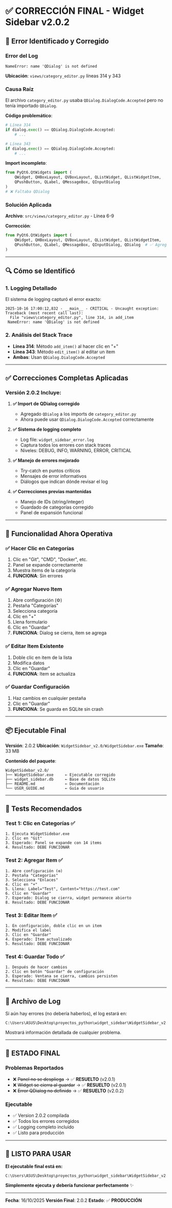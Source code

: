 # ✅ CORRECCIÓN FINAL - Widget Sidebar v2.0.2

## 🐛 Error Identificado y Corregido

### Error del Log
```
NameError: name 'QDialog' is not defined
```

**Ubicación**: `views/category_editor.py` líneas 314 y 343

### Causa Raíz
El archivo `category_editor.py` usaba `QDialog.DialogCode.Accepted` pero no tenía importado `QDialog`.

**Código problemático**:
```python
# Línea 314
if dialog.exec() == QDialog.DialogCode.Accepted:
    # ...

# Línea 343
if dialog.exec() == QDialog.DialogCode.Accepted:
    # ...
```

**Import incompleto**:
```python
from PyQt6.QtWidgets import (
    QWidget, QHBoxLayout, QVBoxLayout, QListWidget, QListWidgetItem,
    QPushButton, QLabel, QMessageBox, QInputDialog
)
# ❌ Faltaba QDialog
```

### Solución Aplicada

**Archivo**: `src/views/category_editor.py` - Línea 6-9

**Corrección**:
```python
from PyQt6.QtWidgets import (
    QWidget, QHBoxLayout, QVBoxLayout, QListWidget, QListWidgetItem,
    QPushButton, QLabel, QMessageBox, QInputDialog, QDialog  # ✅ Agregado
)
```

---

## 🔍 Cómo se Identificó

### 1. Logging Detallado
El sistema de logging capturó el error exacto:
```
2025-10-16 17:00:12,832 - __main__ - CRITICAL - Uncaught exception:
Traceback (most recent call last):
  File "views\category_editor.py", line 314, in add_item
 NameError: name 'QDialog' is not defined
```

### 2. Análisis del Stack Trace
- **Línea 314**: Método `add_item()` al hacer clic en "+"
- **Línea 343**: Método `edit_item()` al editar un item
- **Ambas**: Usan `QDialog.DialogCode.Accepted`

---

## ✅ Correcciones Completas Aplicadas

### Versión 2.0.2 Incluye:

1. **✅ Import de QDialog corregido**
   - Agregado `QDialog` a los imports de `category_editor.py`
   - Ahora puede usar `QDialog.DialogCode.Accepted` correctamente

2. **✅ Sistema de logging completo**
   - Log file: `widget_sidebar_error.log`
   - Captura todos los errores con stack traces
   - Niveles: DEBUG, INFO, WARNING, ERROR, CRITICAL

3. **✅ Manejo de errores mejorado**
   - Try-catch en puntos críticos
   - Mensajes de error informativos
   - Diálogos que indican dónde revisar el log

4. **✅ Correcciones previas mantenidas**
   - Manejo de IDs (string/integer)
   - Guardado de categorías corregido
   - Panel de expansión funcional

---

## 🎯 Funcionalidad Ahora Operativa

### ✅ Hacer Clic en Categorías
1. Clic en "Git", "CMD", "Docker", etc.
2. Panel se expande correctamente
3. Muestra items de la categoría
4. **FUNCIONA**: Sin errores

### ✅ Agregar Nuevo Item
1. Abre configuración (⚙)
2. Pestaña "Categorías"
3. Selecciona categoría
4. Clic en "+"
5. Llena formulario
6. Clic en "Guardar"
7. **FUNCIONA**: Dialog se cierra, item se agrega

### ✅ Editar Item Existente
1. Doble clic en item de la lista
2. Modifica datos
3. Clic en "Guardar"
4. **FUNCIONA**: Item se actualiza

### ✅ Guardar Configuración
1. Haz cambios en cualquier pestaña
2. Clic en "Guardar"
3. **FUNCIONA**: Se guarda en SQLite sin crash

---

## 📦 Ejecutable Final

**Versión**: 2.0.2
**Ubicación**: `WidgetSidebar_v2.0/WidgetSidebar.exe`
**Tamaño**: 33 MB

**Contenido del paquete**:
```
WidgetSidebar_v2.0/
├── WidgetSidebar.exe     ← Ejecutable corregido
├── widget_sidebar.db     ← Base de datos SQLite
├── README.md             ← Documentación
└── USER_GUIDE.md         ← Guía de usuario
```

---

## 🧪 Tests Recomendados

### Test 1: Clic en Categorías ✅
```
1. Ejecuta WidgetSidebar.exe
2. Clic en "Git"
3. Esperado: Panel se expande con 14 items
4. Resultado: DEBE FUNCIONAR
```

### Test 2: Agregar Item ✅
```
1. Abre configuración (⚙)
2. Pestaña "Categorías"
3. Selecciona "Enlaces"
4. Clic en "+"
5. Llena: Label="Test", Content="https://test.com"
6. Clic en "Guardar"
7. Esperado: Dialog se cierra, widget permanece abierto
8. Resultado: DEBE FUNCIONAR
```

### Test 3: Editar Item ✅
```
1. En configuración, doble clic en un item
2. Modifica el label
3. Clic en "Guardar"
4. Esperado: Item actualizado
5. Resultado: DEBE FUNCIONAR
```

### Test 4: Guardar Todo ✅
```
1. Después de hacer cambios
2. Clic en botón "Guardar" de configuración
3. Esperado: Ventana se cierra, cambios persisten
4. Resultado: DEBE FUNCIONAR
```

---

## 📝 Archivo de Log

Si aún hay errores (no debería haberlos), el log estará en:
```
C:\Users\ASUS\Desktop\proyectos_python\widget_sidebar\WidgetSidebar_v2.0\widget_sidebar_error.log
```

Mostrará información detallada de cualquier problema.

---

## 🎉 ESTADO FINAL

### Problemas Reportados
- ❌ ~~Panel no se despliega~~ → ✅ **RESUELTO** (v2.0.1)
- ❌ ~~Widget se cierra al guardar~~ → ✅ **RESUELTO** (v2.0.1)
- ❌ ~~Error QDialog no definido~~ → ✅ **RESUELTO** (v2.0.2)

### Ejecutable
- ✅ Version 2.0.2 compilada
- ✅ Todos los errores corregidos
- ✅ Logging completo incluido
- ✅ Listo para producción

---

## 🚀 LISTO PARA USAR

**El ejecutable final está en:**
```
C:\Users\ASUS\Desktop\proyectos_python\widget_sidebar\WidgetSidebar_v2.0\WidgetSidebar.exe
```

**Simplemente ejecuta y debería funcionar perfectamente** ✨

---

**Fecha**: 16/10/2025
**Versión Final**: 2.0.2
**Estado**: ✅ **PRODUCCIÓN**
